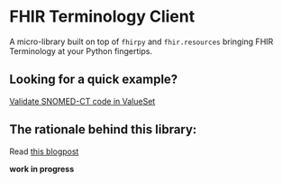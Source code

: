 # FHIR Terminology Client
A micro-library built on top of `fhirpy` and `fhir.resources` bringing FHIR Terminology at your Python fingertips.

## Looking for a quick example?
[Validate SNOMED-CT code in ValueSet](./examples/1.0-validate-snomed-code-in-valueset.ipynb)

## The rationale behind this library:
Read [this blogpost](https://axelv.github.io/drafts/fhir-tx-python)

**work in progress**